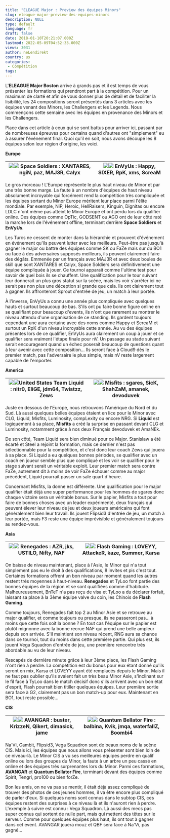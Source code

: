 ```yaml
---
title: "ELEAGUE Major : Preview des équipes Minors"
slug: eleague-major-preview-des-equipes-minors
description: NULL
type: default
language: fr
draft: false
date: 2018-01-10T20:21:07.000Z
lastmod: 2022-05-09T04:52:33.000Z
views: 3031
author: neLendirekt
country: us
categories:
 - Compétition
tags:
---
```

L'**ELEAGUE Major Boston** arrive à grands pas et il est temps de vous présenter les formations qui prendront part à la compétition. Pour un maximum de clarté et afin de vous donner plus de détail et de faciliter la lisibilité, les 24 compositions seront présentés dans 3 articles avec les équipes venant des Minors, les Challengers et les Legends. Nous commençons cette semaine avec les équipes en provenance des Minors et les Challengers. 

Place dans cet article à ceux qui se sont battus pour arriver ici, passant par de nombreuses épreuves pour certains quand d'autres ont "simplement" eu à assurer l'événement final. Quoi qu'il en soit, nous avons découpé les 8 équipes selon leur région d'origine, les voici.

**Europe**

| ![](https://flickshot-ue.s3.eu-west-2.amazonaws.com/flickshot/article/5a5620b8773ab/images/5nnstrsosob4BaJOyjfxr2GGcRluQudrHDHx3uFC.jpeg)![](/images/countries/tr.svg) Space Soldiers : XANTARES, ngiN, paz, MAJ3R, Calyx⁠ | ![](https://flickshot-ue.s3.eu-west-2.amazonaws.com/flickshot/article/5a5620b8773ab/images/qBuV6wd5zrpgmzGJLyzCMQOkvWnv3vtBZFlFbmnv.jpeg)![](/images/countries/fr.svg) EnVyUs : Happy, SIXER, RpK, xms, ScreaM⁠ |
| -------------------------------------------------------------------------------------------------------------------------------------------------------------------------------------------------------------------------- | --------------------------------------------------------------------------------------------------------------------------------------------------------------------------------------------------------------- |

Le gros morceau ! L'Europe représente le plus haut niveau de Minor et par une très bonne marge. La faute à un nombre d'équipes de haut niveau absolument incroyable qui forcément rend la compétition très compliquée et les équipes sortant du Minor Europe méritent leur place parmi l'élite mondiale. Par exemple, NiP, Heroic, HellRaisers, Kinguin, Dignitas ou encore LDLC n'ont même pas atteint le Minor Europe et ont perdu lors du qualifier online. Des équipes comme OpTic, GODSENT ou AGO ont de leur côté raté la marche lors de l'événement offline, terminant derrière **Space Soldiers** et **EnVyUs**.

Les Turcs ne cessent de monter dans la hiérarchie et prouvent d'événement en événement qu'ils peuvent lutter avec les meilleurs. Peut-être pas jusqu'à gagner le major ou battre des équipes comme SK ou FaZe mais sur du BO1 ou face à des adversaires supposés meilleurs, ils peuvent clairement faire des dégâts. Emmenée par un français avec MAJ3R et avec deux boules de skill que sont XANTARES et Calyx, Space Soldiers sera définitivement une équipe compliquée à jouer. Ce tournoi apparait comme l'ultime test pour savoir de quel bois ils se chauffent. Une qualification pour le tour suivant leur donnerait un plus gros statut sur la scène, mais les voir s'arrêter ici ne serait pas non plus une déception si grande que cela. Ils ont clairement tout à gagner. Ils affronteront Sprout d'entrée de jeu, un match à leur portée.

À l'inverse, EnVyUs a connu une année plus compliquée avec quelques hauts et surtout beaucoup de bas. S'ils ont pu faire bonne figure online en se qualifiant pour beaucoup d'events, ils n'ont que rarement su montrer le niveau attendu d'une organisation de ce standing. Ils gardent toujours cependant une aura certaine avec des noms comme Happy et ScreaM et surtout un RpK d'un niveau incroyable cette année. Au vu des équipes présentes lors de ce qualifier, EnVyUs aura clairement un coup à jouer et ce qualifier sera vraiment l'étape finale pour nV. Un passage au stade suivant serait encourageant quand un échec poserait beaucoup de questions quant à leur avenir avec cette composition... Ils seront face à Cloud9 dès le premier match, pas l'adversaire le plus simple, mais nV reste largement capable de l'emporter.

**America**

| ![](https://flickshot-ue.s3.eu-west-2.amazonaws.com/flickshot/article/5a5620b8773ab/images/yOtjfjVGdXM5McEye2aGOsEI5IB53Q59onEXzm9A.jpeg)![United States](/images/countries/us.svg)**⁠** **Team Liquid** : nitr0, EliGE, jdm64, Twistzz, Zews | ![](https://flickshot-ue.s3.eu-west-2.amazonaws.com/flickshot/article/5a5620b8773ab/images/eS0Y4aPGKuh34Mfpm2FpymXJOIlmrflGT48lHfAb.jpeg)![](/images/countries/us.svg) Misfits : sgares, SicK, ShahZaM, amanek, devoduvek⁠ |
| --------------------------------------------------------------------------------------------------------------------------------------------------------------------------------------------------------------------------------------------- | -------------------------------------------------------------------------------------------------------------------------------------------------------------------------------------------------------------------------- |

Juste en dessous de l'Europe, nous retrouvons l'Amérique du Nord et du Sud. Là aussi quelques belles équipes étaient en lice pour le Minor avec CLG, Liquid, Misfits, Luminosity, compLexity ou encore NRG. Si **Liquid** est logiquement à sa place, **Misfits** a créé la surprise en passant devant CLG et Luminosity, notamment grâce à nos deux Français devoduvek et AmaNEk.

De son côté, Team Liquid sera bien diminué pour ce Major. Stanislaw a été écarté et Steel a rejoint la formation, mais ce dernier n'est pas sélectionnable pour la compétition, et c'est donc leur coach Zews qui jouera à sa place. Si Liquid a eu quelques bonnes périodes, se qualifier avec un coach en joueur semble plus que compliqué et les voir se qualifier pour le stage suivant serait un véritable exploit. Leur premier match sera contre FaZe, autrement dit à moins de voir FaZe échouer comme au major précédent, Liquid pourrait passer un sale quart d'heure.

Concernant Misfits, la donne est différente. Une qualification pour le major qualifier était déjà une super performance pour les hommes de sgares donc chaque victoire sera un véritable bonus. Sur le papier, Misfits a tout pour faire de bonnes choses avec un leader expérimenté, deux français qui peuvent élever leur niveau de jeu et deux joueurs américains qui font généralement bien leur travail. Ils jouent Flipsid3 d'entrée de jeu, un match à leur portée, mais F3 reste une équipe imprévisible et généralement toujours au rendez-vous.

**Asia**

| ![](https://flickshot-ue.s3.eu-west-2.amazonaws.com/flickshot/article/5a5620b8773ab/images/4TQZZHnp5hSFA7UeULgqJGViwkiHkh44wc8WOjoi.jpeg)![](/images/countries/au.svg) Renegades : AZR, jks, USTILO, Nifty, NAF⁠ | ![](https://flickshot-ue.s3.eu-west-2.amazonaws.com/flickshot/article/5a4bb09457663/images/4vnzuy4SDgN3PcsL34qXnARTdhASmHRVPhIwGEyu.jpeg)![](/images/countries/cn.svg) Flash Gaming : LOVEYY, AttackeR, kaze, Summer, Karsa⁠ |
| ---------------------------------------------------------------------------------------------------------------------------------------------------------------------------------------------------------------- | ---------------------------------------------------------------------------------------------------------------------------------------------------------------------------------------------------------------------------- |

On baisse de niveau maintenant, place à l'Asie, le Minor qui n'a tout simplement pas eu le droit à des qualifications, 8 invites et pis c'est tout. Certaines formations offrent un bon niveau par moment quand les autres restent très moyennes à haut-niveau. **Renegades** et TyLoo font partie des bonnes équipes de la région et se sont qualifiées comme d'habitude. Malheureusement, BnTeT n'a pas reçu de visa et TyLoo a du déclarer forfait, laissant sa place à la 3ème équipe valve du coin, les Chinois de **Flash Gaming**.

Comme toujours, Renegades fait top 2 au Minor Asie et se retrouve au major qualifier, et comme toujours ou presque, ils ne passeront pas... à moins que cette fois soit la bonne ? En tout cas l'équipe sur le papier est plutôt mignonne avec la bonne recrue NAF qui prend une belle ampleur depuis son arrivée. S'il maintient son niveau récent, RNG aura sa chance dans ce tournoi, tout du moins dans cette première partie. Qui plus est, ils jouent Vega Squadron d'entrée de jeu, une première rencontre très abordable au vu de leur niveau.

Rescapés de dernière minute grâce à leur 3ème place, les Flash Gaming n'ont rien à perdre. La compétition est du bonus pour eux étant donné qu'ils seront en mix, Karsa et LOVEYY ayant été remplacés depuis le Minor. Mais il ne faut pas oublier qu'ils avaient fait un très beau Minor Asie, s'inclinant sur le fil face à TyLoo dans le match décisif donc s'ils arrivent avec un bon état d'esprit, Flash pourrait bien titiller quelques équipes. Leur première sortie sera face à G2, clairement pas un bon match-up pour eux. Maintenant en BO1, tout reste possible...

**CIS**

| ![](https://flickshot-ue.s3.eu-west-2.amazonaws.com/flickshot/article/5a5620b8773ab/images/Y9aJTXSyB9ilpnSyKfob3QpU8veceWxyqzjyKAwN.png)![](/images/countries/kz.svg) AVANGAR : buster, KrizzeN, Qikert, dimasick, jame⁠ | ![](https://flickshot-ue.s3.eu-west-2.amazonaws.com/flickshot/article/5a5620b8773ab/images/bDcaF9rcKw0T85sW4dBtJyZO0itPJXVcijZzuHDI.jpeg)_![](/images/countries/ru.svg)_ Quantum Bellator Fire : balbina, Kvik, jmqa, waterfallZ, Boombi4⁠ |
| ------------------------------------------------------------------------------------------------------------------------------------------------------------------------------------------------------------------------ | ------------------------------------------------------------------------------------------------------------------------------------------------------------------------------------------------------------------------------------------ |

Na'Vi, Gambit, Flipsid3, Vega Squadron sont de beaux noms de la scène CIS. Mais ici, les équipes que nous allons vous présenter sont bien loin de ce niveau-là. Le Minor CIS a vu ses meilleures équipes perdre en qualif online ou lors des groupes du Minor, la faute à un arbre un peu cassé en online et des équipes très surprenantes lors du Minor. Parmi ces formations, **AVANGAR** et **Quantum Bellator Fire**, terminant devant des équipes comme Spirit, Tengri, pro100 ou bien forZe.

Bon les amis, on ne va pas se mentir, il était déjà assez compliqué de trouver des photos de ces jeunes hommes, il va être encore plus compliqué de parler d'eux. Si quelques noms sont connus dans le subtop CIS, ces équipes restent des surprises à ce niveau là et ils n'auront rien à perdre. L'exemple à suivre est connu : Vega Squadron. Là aussi des mecs pas super connus qui sortent de nulle part, mais qui mettent des têtes sur le serveur. Comme pour quelques équipes plus haut, ils ont tout à gagner dans cet event. AVANGAR jouera mouz et QBF sera face à Na'Vi, pas gagné...

